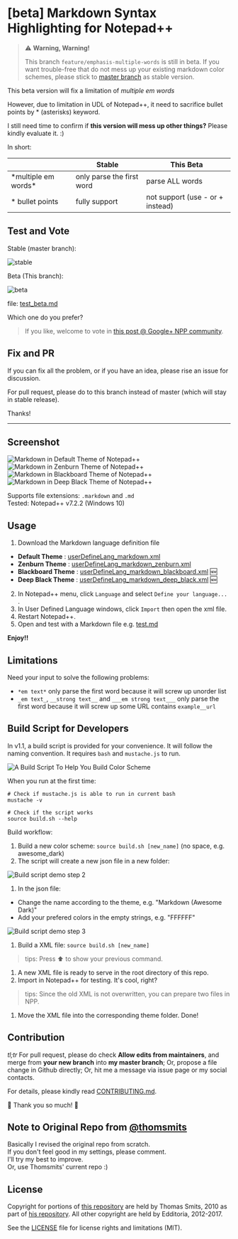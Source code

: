 # [beta] Markdown Syntax Highlighting for Notepad++

> :warning: **Warning, Warning!**
>
> This branch `feature/emphasis-multiple-words` is still in beta.
> If you want trouble-free that do not mess up your existing markdown color schemes, please stick to [master branch][this_repo] as stable version.

This beta version will fix a limitation of *multiple em words*

However, due to limitation in UDL of Notepad++, it need to sacrifice bullet points by \* (asterisks) keyword.

I still need time to confirm if **this version will mess up other things?** Please kindly evaluate it. :)

In short:

|   | Stable | This Beta |
|---|---|---|
| \*multiple em words\* | only parse the first word | parse ALL words |
| \* bullet points | fully support | not support (use \- or \+ instead) |

## Test and Vote

Stable (master branch):

![stable](/test_stable_master.png)

Beta (This branch):

![beta](/test_beta_feature.png)

file: [test_beta.md](test_beta.md)

Which one do you prefer?

> If you like, welcome to vote in [this post @ Google+ NPP community](https://plus.google.com/+Edditoria/posts/J3gmNNMnJWB?sfc=true).

## Fix and PR

If you can fix all the problem, or if you have an idea, please rise an issue for discussion.

For pull request, please do to this branch instead of master (which will stay in stable release).

Thanks!

-----------

## Screenshot

![Markdown in Default Theme of Notepad++][screen_default]
![Markdown in Zenburn Theme of Notepad++][screen_zenburn]
![Markdown in Blackboard Theme of Notepad++][screen_blackboard]
![Markdown in Deep Black Theme of Notepad++][screen_deep_black]

Supports file extensions: `.markdown` and `.md`  
Tested: Notepad++ v7.2.2 (Windows 10)

## Usage

1. Download the Markdown language definition file
  - **Default Theme** : [userDefineLang_markdown.xml][default_xml]
  - **Zenburn Theme** : [userDefineLang_markdown_zenburn.xml][zenburn_xml]
  - **Blackboard Theme** : [userDefineLang_markdown_blackboard.xml][blackboard_xml] :new:
  - **Deep Black Theme** : [userDefineLang_markdown_deep_black.xml][deep_black_xml] :new:
2. In Notepad++ menu, click `Language` and select `Define your language...` .
3. In User Defined Language windows, click `Import` then open the xml file.
4. Restart Notepad++.
5. Open and test with a Markdown file e.g. [test.md][test_file]

**Enjoy!!**

## Limitations

Need your input to solve the following problems:

- `*em text*` only parse the first word because it will screw up unorder list
- `_em text_`, `__strong text__` and `___em strong text___` only parse the first word because it will screw up some URL contains `example__url`

## Build Script for Developers

In v1.1, a build script is provided for your convenience. It will follow the naming convention. It requires `bash` and `mustache.js` to run.

![A Build Script To Help You Build Color Scheme][build_screen]

When you run at the first time:

```shell
# Check if mustache.js is able to run in current bash
mustache -v

# Check if the script works
source build.sh --help
```

Build workflow:

1. Build a new color scheme: `source build.sh [new_name]` (no space, e.g. awesome_dark)
1. The script will create a new json file in a new folder:

  ![Build script demo step 2][build_screen_2]

1. In the json file:
  - Change the name according to the theme, e.g. "Markdown (Awesome Dark)"
  - Add your prefered colors in the empty strings, e.g. "FFFFFF"
  
  ![Build script demo step 3][build_screen_3]
  
1. Build a XML file: `source build.sh [new_name]`

  > tips: Press :arrow_up: to show your previous command.
  
1. A new XML file is ready to serve in the root directory of this repo.
1. Import in Notepad++ for testing. It's cool, right?

  > tips: Since the old XML is not overwritten, you can prepare two files in NPP.
  
1. Move the XML file into the corresponding theme folder. Done!

## Contribution

*tl;tr* For pull request, please do check **Allow edits from maintainers**, and merge from **your new branch** into **my master branch**; Or, propose a file change in Github directly; Or, hit me a message via issue page or my social contacts.

For details, please kindly read [CONTRIBUTING.md](CONTRIBUTING.md).

:beer: Thank you so much! :pray:

## Note to Original Repo from [@thomsmits][thomsmits_npp]

Basically I revised the original repo from scratch.  
If you don't feel good in my settings, please comment.  
I'll try my best to improve.  
Or, use Thomsmits' current repo :)

## License

Copyright for portions of [this repository][this_repo] are held by Thomas Smits, 2010 as part of [his repository][thomsmits_npp]. All other copyright are held by Edditoria, 2012-2017.

See the [LICENSE](LICENSE.md) file for license rights and limitations (MIT).


[screen_default]: /default_theme/markdown_npp_default_theme_screenshot.png "Markdown in Default Theme of Notepad++"
[screen_zenburn]: /zenburn_theme/markdown_npp_zenburn_screenshot.png "Markdown in Zenburn Theme of Notepad++"
[screen_blackboard]: /blackboard_theme/markdown_npp_blackboard_screenshot.png "Markdown in Blackboard Theme of Notepad++"
[screen_deep_black]: /deep_black_theme/markdown_npp_deep_black_screenshot.png "Markdown in Deep Black Theme of Notepad++"
[default_xml]: https://raw.githubusercontent.com/Edditoria/markdown_npp/master/default_theme/userDefineLang_markdown.xml
[zenburn_xml]: https://raw.githubusercontent.com/Edditoria/markdown_npp/master/zenburn_theme/userDefineLang_markdown_zenburn.xml
[blackboard_xml]: https://raw.githubusercontent.com/Edditoria/markdown_npp/master/blackboard_theme/userDefineLang_markdown_blackboard.xml
[deep_black_xml]: https://raw.githubusercontent.com/Edditoria/markdown_npp/master/deep_black_theme/userDefineLang_markdown_deep_black.xml

[this_repo]: https://github.com/Edditoria/markdown_npp
[coffeescript]: https://github.com/Edditoria/coffeescript_npp_zenburn
[thomsmits]: https://github.com/thomsmits/markdown_npp
[thomsmits_npp]: https://github.com/thomsmits/markdown_npp
[test_file]: https://raw.githubusercontent.com/Edditoria/markdown_npp/master/test.md

[build_screen]: /build/build_script_screenshot.png "A Build Script To Help You Build Color Scheme"
[build_screen_2]: /build/build_script_screenshot_2.png "Build script demo step 2"
[build_screen_3]: /build/build_script_screenshot_3.png "Build script demo step 3"
